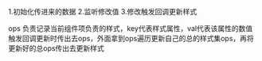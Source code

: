 1.初始化传进来的数据
2.监听修改值
3.修改触发回调更新样式

ops 负责记录当前组件项负责的样式，key代表样式属性，val代表该属性的数值
触发回调更新时传出去ops，外面拿到ops遍历更新自己的总的样式集ops，再将更新好的总ops传出去更新样式